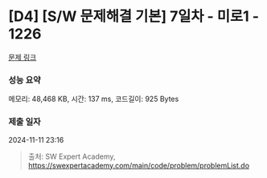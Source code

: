 # [D4] [S/W 문제해결 기본] 7일차 - 미로1 - 1226 

[문제 링크](https://swexpertacademy.com/main/code/problem/problemDetail.do?contestProbId=AV14vXUqAGMCFAYD) 

### 성능 요약

메모리: 48,468 KB, 시간: 137 ms, 코드길이: 925 Bytes

### 제출 일자

2024-11-11 23:16



> 출처: SW Expert Academy, https://swexpertacademy.com/main/code/problem/problemList.do